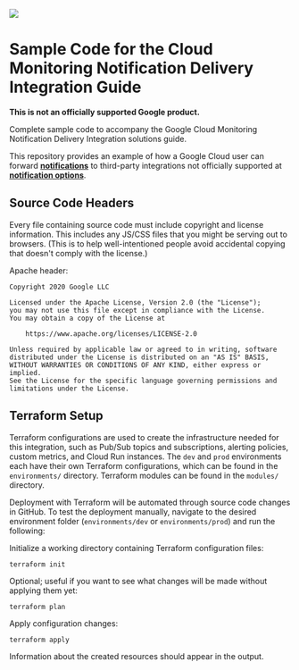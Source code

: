 ![](https://github.com/googleinterns/cloud-monitoring-notification-delivery-integration-sample-code/workflows/Continuous%20Integration/badge.svg)

# Sample Code for the Cloud Monitoring Notification Delivery Integration Guide

**This is not an officially supported Google product.**

Complete sample code to accompany the Google Cloud Monitoring Notification
Delivery Integration solutions guide.

This repository provides an example of how a Google Cloud user can forward
**[notifications](https://cloud.google.com/monitoring/alerts#how_does_alerting_work)**
to third-party integrations not officially supported at
**[notification options](https://cloud.google.com/monitoring/support/notification-options)**.

## Source Code Headers

Every file containing source code must include copyright and license
information. This includes any JS/CSS files that you might be serving out to
browsers. (This is to help well-intentioned people avoid accidental copying that
doesn't comply with the license.)

Apache header:

    Copyright 2020 Google LLC

    Licensed under the Apache License, Version 2.0 (the "License");
    you may not use this file except in compliance with the License.
    You may obtain a copy of the License at

        https://www.apache.org/licenses/LICENSE-2.0

    Unless required by applicable law or agreed to in writing, software
    distributed under the License is distributed on an "AS IS" BASIS,
    WITHOUT WARRANTIES OR CONDITIONS OF ANY KIND, either express or implied.
    See the License for the specific language governing permissions and
    limitations under the License.
    
## Terraform Setup

Terraform configurations are used to create the infrastructure needed for this integration, such as Pub/Sub topics and subscriptions, alerting policies, custom metrics, and Cloud Run instances. The `dev` and `prod` environments each have their own Terraform configurations, which can be found in the ```environments/``` directory. Terraform modules can be found in the ```modules/``` directory.

Deployment with Terraform will be automated through source code changes in GitHub. To test the deployment manually, navigate to the desired environment folder (`environments/dev` or `environments/prod`) and run the following:

Initialize a working directory containing Terraform configuration files:
```
terraform init
```
Optional; useful if you want to see what changes will be made without applying them yet:
```
terraform plan
``` 
Apply configuration changes:
```
terraform apply
```
Information about the created resources should appear in the output.
